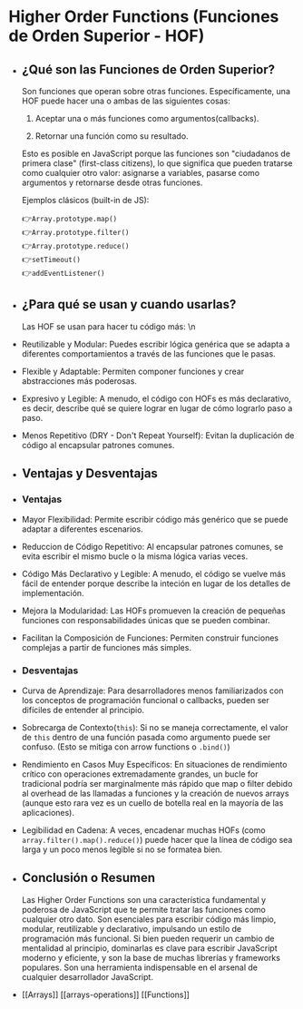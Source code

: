 # Higher Order Functions (Funciones de Orden Superior - HOF)
- ## ¿Qué son las Funciones de Orden Superior? 
  
  Son funciones que operan sobre otras funciones. Específicamente, una HOF puede hacer una o ambas de las siguientes cosas:
  
  1. Aceptar una o más funciones como argumentos(callbacks).
  
  2. Retornar una función como su resultado.
  
  Esto es posible en JavaScript porque las funciones son "ciudadanos de primera clase" (first-class citizens), lo que significa que pueden tratarse como cualquier otro valor: asignarse a variables, pasarse como argumentos y retornarse desde otras funciones.
  
  Ejemplos clásicos (built-in de JS):
  
  👉`Array.prototype.map()`\
  👉`Array.prototype.filter()`\
  👉`Array.prototype.reduce()`\
  👉`setTimeout()`\
  👉`addEventListener()`
- ## ¿Para qué se usan y cuando usarlas?
  
  Las HOF se usan para hacer tu código más: \n
- Reutilizable y Modular: Puedes escribir lógica genérica que se adapta a diferentes comportamientos a través de las funciones que le pasas.
- Flexible y Adaptable: Permiten componer funciones y crear abstracciones más poderosas.
- Expresivo y Legible: A menudo, el código con HOFs es más declarativo, es decir, describe qué se quiere lograr en lugar de cómo lograrlo paso a paso.
- Menos Repetitivo (DRY - Don't Repeat Yourself): Evitan la duplicación de código al encapsular patrones comunes.
- ## Ventajas y Desventajas
- ### Ventajas
- Mayor Flexibilidad: Permite escribir código más genérico que se puede adaptar a diferentes escenarios.
- Reduccion de Código Repetitivo: Al encapsular patrones comunes, se evita escribir el mismo bucle o la misma lógica varias veces.
- Código Más Declarativo y Legible: A menudo, el código se vuelve más fácil de entender porque describe la inteción en lugar de los detalles de implementación.
- Mejora la Modularidad: Las HOFs promueven la creación de pequeñas funciones con responsabilidades únicas que se pueden combinar.
- Facilitan la Composición de Funciones: Permiten construir funciones complejas a partir de funciones más simples.
- ### Desventajas
- Curva de Aprendizaje: Para desarrolladores menos familiarizados con los conceptos de programación funcional o callbacks, pueden ser difíciles de entender al principio.
- Sobrecarga de Contexto(`this`): Si no se maneja correctamente, el valor de `this` dentro de una función pasada como argumento puede ser confuso. (Esto se mitiga con arrow functions o `.bind()`)
- Rendimiento en Casos Muy Específicos:  En situaciones de rendimiento crítico con operaciones extremadamente grandes, un bucle for tradicional podría ser marginalmente más rápido que map o filter debido al overhead de las llamadas a funciones y la creación de nuevos arrays (aunque esto rara vez es un cuello de botella real en la mayoría de las aplicaciones).
- Legibilidad en Cadena: A veces, encadenar muchas HOFs (como `array.filter().map().reduce()`) puede hacer que la línea de código sea larga y un poco menos legible si no se formatea bien.
- ## Conclusión o Resumen
  
  Las Higher Order Functions son una característica fundamental y poderosa de JavaScript que te permite tratar las funciones como cualquier otro dato. Son esenciales para escribir código más limpio, modular, reutilizable y declarativo, impulsando un estilo de programación más funcional. Si bien pueden requerir un cambio de mentalidad al principio, dominarlas es clave para escribir JavaScript moderno y eficiente, y son la base de muchas librerías y frameworks populares. Son una herramienta indispensable en el arsenal de cualquier desarrollador JavaScript.
- [[Arrays]] [[arrays-operations]] [[Functions]]
